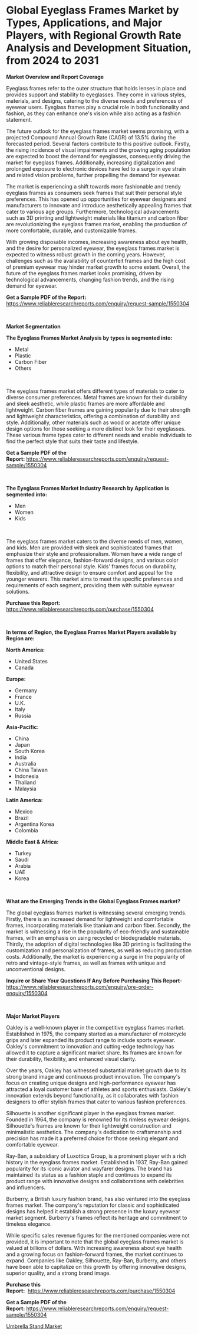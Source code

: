 <p><h1>Global Eyeglass Frames Market by Types, Applications, and Major Players, with Regional Growth Rate Analysis and Development Situation, from 2024 to 2031</h1></p><p><strong>Market Overview and Report Coverage</strong></p>
<p><p>Eyeglass frames refer to the outer structure that holds lenses in place and provides support and stability to eyeglasses. They come in various styles, materials, and designs, catering to the diverse needs and preferences of eyewear users. Eyeglass frames play a crucial role in both functionality and fashion, as they can enhance one's vision while also acting as a fashion statement.</p><p>The future outlook for the eyeglass frames market seems promising, with a projected Compound Annual Growth Rate (CAGR) of 13.5% during the forecasted period. Several factors contribute to this positive outlook. Firstly, the rising incidence of visual impairments and the growing aging population are expected to boost the demand for eyeglasses, consequently driving the market for eyeglass frames. Additionally, increasing digitalization and prolonged exposure to electronic devices have led to a surge in eye strain and related vision problems, further propelling the demand for eyewear.</p><p>The market is experiencing a shift towards more fashionable and trendy eyeglass frames as consumers seek frames that suit their personal style preferences. This has opened up opportunities for eyewear designers and manufacturers to innovate and introduce aesthetically appealing frames that cater to various age groups. Furthermore, technological advancements such as 3D printing and lightweight materials like titanium and carbon fiber are revolutionizing the eyeglass frames market, enabling the production of more comfortable, durable, and customizable frames.</p><p>With growing disposable incomes, increasing awareness about eye health, and the desire for personalized eyewear, the eyeglass frames market is expected to witness robust growth in the coming years. However, challenges such as the availability of counterfeit frames and the high cost of premium eyewear may hinder market growth to some extent. Overall, the future of the eyeglass frames market looks promising, driven by technological advancements, changing fashion trends, and the rising demand for eyewear.</p></p>
<p><strong>Get a Sample PDF of the Report:</strong> <a href="https://www.reliableresearchreports.com/enquiry/request-sample/1550304">https://www.reliableresearchreports.com/enquiry/request-sample/1550304</a></p>
<p>&nbsp;</p>
<p><strong>Market Segmentation</strong></p>
<p><strong>The Eyeglass Frames Market Analysis by types is segmented into:</strong></p>
<p><ul><li>Metal</li><li>Plastic</li><li>Carbon Fiber</li><li>Others</li></ul></p>
<p>&nbsp;</p>
<p><p>The eyeglass frames market offers different types of materials to cater to diverse consumer preferences. Metal frames are known for their durability and sleek aesthetic, while plastic frames are more affordable and lightweight. Carbon fiber frames are gaining popularity due to their strength and lightweight characteristics, offering a combination of durability and style. Additionally, other materials such as wood or acetate offer unique design options for those seeking a more distinct look for their eyeglasses. These various frame types cater to different needs and enable individuals to find the perfect style that suits their taste and lifestyle.</p></p>
<p><strong>Get a Sample PDF of the Report:</strong>&nbsp;<a href="https://www.reliableresearchreports.com/enquiry/request-sample/1550304">https://www.reliableresearchreports.com/enquiry/request-sample/1550304</a></p>
<p>&nbsp;</p>
<p><strong>The Eyeglass Frames Market Industry Research by Application is segmented into:</strong></p>
<p><ul><li>Men</li><li>Women</li><li>Kids</li></ul></p>
<p>&nbsp;</p>
<p><p>The eyeglass frames market caters to the diverse needs of men, women, and kids. Men are provided with sleek and sophisticated frames that emphasize their style and professionalism. Women have a wide range of frames that offer elegance, fashion-forward designs, and various color options to match their personal style. Kids' frames focus on durability, flexibility, and attractive design to ensure comfort and appeal for the younger wearers. This market aims to meet the specific preferences and requirements of each segment, providing them with suitable eyewear solutions.</p></p>
<p><strong>Purchase this Report:</strong>&nbsp; <a href="https://www.reliableresearchreports.com/purchase/1550304">https://www.reliableresearchreports.com/purchase/1550304</a></p>
<p>&nbsp;</p>
<p><strong>In terms of Region, the Eyeglass Frames Market Players available by Region are:</strong></p>
<p>
    <p> <strong> North America: </strong>
        <ul>
            <li>United States</li>
            <li>Canada</li>
        </ul>
        </p> 
    <p> <strong> Europe: </strong>
        <ul>
            <li>Germany</li>
            <li>France</li>
            <li>U.K.</li>
            <li>Italy</li>
            <li>Russia</li>
        </ul>
        </p> 
    <p> <strong> Asia-Pacific: </strong>
        <ul>
            <li>China</li>
            <li>Japan</li>
            <li>South Korea</li>
            <li>India</li>
            <li>Australia</li>
            <li>China Taiwan</li>
            <li>Indonesia</li>
            <li>Thailand</li>
            <li>Malaysia</li>
        </ul>
        </p> 
    <p> <strong> Latin America: </strong>
        <ul>
            <li>Mexico</li>
            <li>Brazil</li>
            <li>Argentina Korea</li>
            <li>Colombia</li>
        </ul>
        </p> 
    <p> <strong> Middle East & Africa: </strong>
        <ul>
            <li>Turkey</li>
            <li>Saudi</li>
            <li>Arabia</li>
            <li>UAE</li>
            <li>Korea</li>
        </ul>
    </p>
    </p>
<p>&nbsp;</p>
<p><strong>What are the Emerging Trends in the Global Eyeglass Frames market?</strong></p>
<p><p>The global eyeglass frames market is witnessing several emerging trends. Firstly, there is an increased demand for lightweight and comfortable frames, incorporating materials like titanium and carbon fiber. Secondly, the market is witnessing a rise in the popularity of eco-friendly and sustainable frames, with an emphasis on using recycled or biodegradable materials. Thirdly, the adoption of digital technologies like 3D printing is facilitating the customization and personalization of frames, as well as reducing production costs. Additionally, the market is experiencing a surge in the popularity of retro and vintage-style frames, as well as frames with unique and unconventional designs.</p></p>
<p><strong>Inquire or Share Your Questions If Any Before Purchasing This Report</strong>- <a href="https://www.reliableresearchreports.com/enquiry/pre-order-enquiry/1550304">https://www.reliableresearchreports.com/enquiry/pre-order-enquiry/1550304</a></p>
<p>&nbsp;</p>
<p><strong>Major Market Players</strong></p>
<p><p>Oakley is a well-known player in the competitive eyeglass frames market. Established in 1975, the company started as a manufacturer of motorcycle grips and later expanded its product range to include sports eyewear. Oakley's commitment to innovation and cutting-edge technology has allowed it to capture a significant market share. Its frames are known for their durability, flexibility, and enhanced visual clarity.</p><p>Over the years, Oakley has witnessed substantial market growth due to its strong brand image and continuous product innovation. The company's focus on creating unique designs and high-performance eyewear has attracted a loyal customer base of athletes and sports enthusiasts. Oakley's innovation extends beyond functionality, as it collaborates with fashion designers to offer stylish frames that cater to various fashion preferences.</p><p>Silhouette is another significant player in the eyeglass frames market. Founded in 1964, the company is renowned for its rimless eyewear designs. Silhouette's frames are known for their lightweight construction and minimalistic aesthetics. The company's dedication to craftsmanship and precision has made it a preferred choice for those seeking elegant and comfortable eyewear.</p><p>Ray-Ban, a subsidiary of Luxottica Group, is a prominent player with a rich history in the eyeglass frames market. Established in 1937, Ray-Ban gained popularity for its iconic aviator and wayfarer designs. The brand has maintained its status as a fashion staple and continues to expand its product range with innovative designs and collaborations with celebrities and influencers.</p><p>Burberry, a British luxury fashion brand, has also ventured into the eyeglass frames market. The company's reputation for classic and sophisticated designs has helped it establish a strong presence in the luxury eyewear market segment. Burberry's frames reflect its heritage and commitment to timeless elegance.</p><p>While specific sales revenue figures for the mentioned companies were not provided, it is important to note that the global eyeglass frames market is valued at billions of dollars. With increasing awareness about eye health and a growing focus on fashion-forward frames, the market continues to expand. Companies like Oakley, Silhouette, Ray-Ban, Burberry, and others have been able to capitalize on this growth by offering innovative designs, superior quality, and a strong brand image.</p></p>
<p><strong>Purchase this Report:</strong>&nbsp;&nbsp;<a href="https://www.reliableresearchreports.com/purchase/1550304">https://www.reliableresearchreports.com/purchase/1550304</a></p>
<p></p>
<p><strong>Get a Sample PDF of the Report:</strong>&nbsp;<a href="https://www.reliableresearchreports.com/enquiry/request-sample/1550304">https://www.reliableresearchreports.com/enquiry/request-sample/1550304</a></p>
<p><p><a href="https://github.com/guneycigdem35/Market-Research-Report-List-1/blob/main/umbrella-stand-market.md">Umbrella Stand Market</a></p></p>